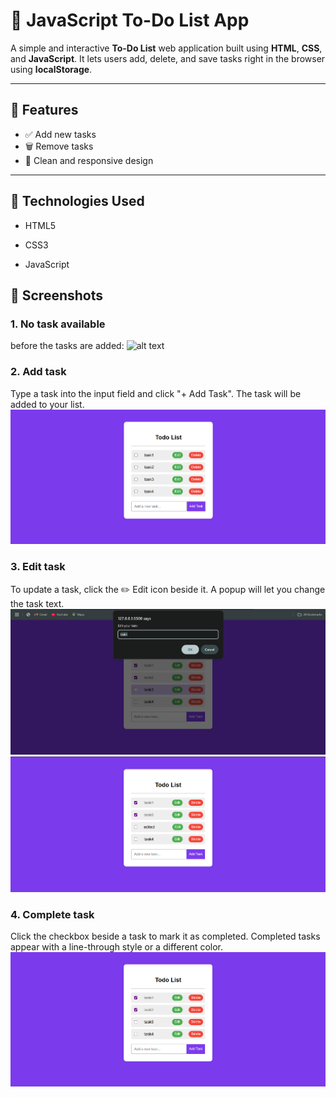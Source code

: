 # 📝 JavaScript To-Do List App

A simple and interactive **To-Do List** web application built using **HTML**, **CSS**, and **JavaScript**. It lets users add, delete, and save tasks right in the browser using **localStorage**.

---

## 🚀 Features

- ✅ Add new tasks
- 🗑️ Remove tasks
- 🎨 Clean and responsive design

---


## 🧪 Technologies Used
- HTML5

- CSS3

- JavaScript 
## 📸 Screenshots
### 1. No task available
before the tasks are added:
![alt text](image.png)
### 2. Add task
Type a task into the input field and click "+ Add Task".
The task will be added to your list.
![alt text](<Screenshot 2025-07-11 172207.png>)
### 3. Edit task
To update a task, click the ✏️ Edit icon beside it.
A popup will let you change the task text.
![alt text](<Screenshot 2025-07-11 172311.png>)
![alt text](<Screenshot 2025-07-11 172327.png>)
### 4. Complete task
Click the checkbox beside a task to mark it as completed.
Completed tasks appear with a line-through style or a different color.
![alt text](<Screenshot 2025-07-11 172226.png>)